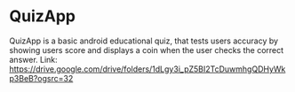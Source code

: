 # QuizApp
QuizApp is a basic android educational quiz, that tests users accuracy by showing users score and displays a coin when the user checks the correct answer. 
Link: https://drive.google.com/drive/folders/1dLgy3i_pZ5BI2TcDuwmhgQDHyWkp3BeB?ogsrc=32
